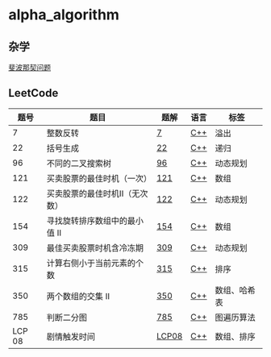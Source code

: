 # alpha_algorithm

## 杂学

[斐波那契问题](./fibonacci/readmd.md)

## LeetCode
| 题号 | 题目                           | 题解                       | 语言                        | 标签         |
| ---- | ------------------------------ | -------------------------- | --------------------------- | ------------ |
| 7    | 整数反转                       | [7](leetcode/7/7.md)       | [C++](leetcode/7/7.cpp)     | 溢出         |
| 22   | 括号生成                       | [22](leetcode/22/22.md)    | [C++](leetcode/22/22.cpp)   | 递归         |
| 96   | 不同的二叉搜索树               | [96](leetcode/96/96.md)    | [C++](leetcode/96/96.cpp)   | 动态规划     |
| 121  | 买卖股票的最佳时机（一次）     | [121](leetcode/121/121.md) | [C++](leetcode/121/121.cpp) | 数组         |
| 122  | 买卖股票的最佳时机II（无次数） | [122](leetcode/122/122.md) | [C++](leetcode/122/122.cpp) | 动态规划     |
| 154  | 寻找旋转排序数组中的最小值 II | [154](leetcode/154/154.md) | [C++](leetcode/154/154.cpp) | 数组     |
| 309  | 最佳买卖股票时机含冷冻期       | [309](leetcode/309/309.md) | [C++](leetcode/309/309.cpp) | 动态规划     |
| 315  | 计算右侧小于当前元素的个数     | [315](leetcode/315/315.md) | [C++](leetcode/315/315.cpp) | 排序         |
| 350  | 两个数组的交集 II         | [350](leetcode/350/350.md) | [C++](leetcode/350/350.cpp) | 数组、哈希表 |
| 785  | 判断二分图         | [785](leetcode/785/785.md) | [C++](leetcode/785/785.cpp) | 图遍历算法 |
| LCP 08  | 剧情触发时间         | [LCP08](leetcode/LCP08/LCP08.md) | [C++](leetcode/LCP08/LCP08.cpp) | 数组、排序 |

